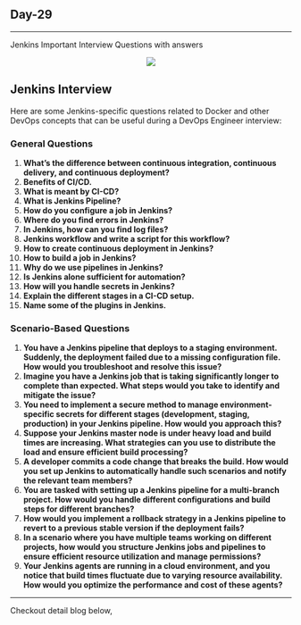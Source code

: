 ## Day-29
------

Jenkins Important Interview Questions with answers

<p align="center"><img align="center" src="https://user-images.githubusercontent.com/115981550/215283081-1c77ac18-4825-49d1-8727-7f0940846fff.png" /></p>

## Jenkins Interview

Here are some Jenkins-specific questions related to Docker and other DevOps concepts that can be useful during a DevOps Engineer interview:

### General Questions

1. **What’s the difference between continuous integration, continuous delivery, and continuous deployment?**
2. **Benefits of CI/CD.**
3. **What is meant by CI-CD?**
4. **What is Jenkins Pipeline?**
5. **How do you configure a job in Jenkins?**
6. **Where do you find errors in Jenkins?**
7. **In Jenkins, how can you find log files?**
8. **Jenkins workflow and write a script for this workflow?**
9. **How to create continuous deployment in Jenkins?**
10. **How to build a job in Jenkins?**
11. **Why do we use pipelines in Jenkins?**
12. **Is Jenkins alone sufficient for automation?**
13. **How will you handle secrets in Jenkins?**
14. **Explain the different stages in a CI-CD setup.**
15. **Name some of the plugins in Jenkins.**

### Scenario-Based Questions

1. **You have a Jenkins pipeline that deploys to a staging environment. Suddenly, the deployment failed due to a missing configuration file. How would you troubleshoot and resolve this issue?**
2. **Imagine you have a Jenkins job that is taking significantly longer to complete than expected. What steps would you take to identify and mitigate the issue?**
3. **You need to implement a secure method to manage environment-specific secrets for different stages (development, staging, production) in your Jenkins pipeline. How would you approach this?**
4. **Suppose your Jenkins master node is under heavy load and build times are increasing. What strategies can you use to distribute the load and ensure efficient build processing?**
5. **A developer commits a code change that breaks the build. How would you set up Jenkins to automatically handle such scenarios and notify the relevant team members?**
6. **You are tasked with setting up a Jenkins pipeline for a multi-branch project. How would you handle different configurations and build steps for different branches?**
7. **How would you implement a rollback strategy in a Jenkins pipeline to revert to a previous stable version if the deployment fails?**
8. **In a scenario where you have multiple teams working on different projects, how would you structure Jenkins jobs and pipelines to ensure efficient resource utilization and manage permissions?**
9. **Your Jenkins agents are running in a cloud environment, and you notice that build times fluctuate due to varying resource availability. How would you optimize the performance and cost of these agents?**

------------

Checkout detail blog below,


